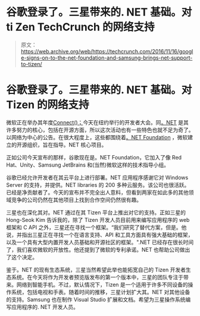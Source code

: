 # 谷歌登录了。三星带来的. NET 基础。对 ti Zen TechCrunch 的网络支持

> 原文：<https://web.archive.org/web/https://techcrunch.com/2016/11/16/google-signs-on-to-the-net-foundation-and-samsung-brings-net-support-to-tizen/>

# 谷歌登录了。三星带来的. NET 基础。对 Tizen 的网络支持

微软正在举办其年度[Connect()；](https://web.archive.org/web/20221201212153/https://connectevent.microsoft.com/)今天在纽约举行的开发者大会。同[。NET](https://web.archive.org/web/20221201212153/https://www.microsoft.com/net) 是其许多努力的核心，包括在开源方面，所以这次活动也有一些特色也就不足为奇了。以网络为中心的公告。在很大程度上，这些都围绕着[。NET Foundation](https://web.archive.org/web/20221201212153/https://www.dotnetfoundation.org/) ，微软建立的开源组织，旨在指导。NET 核心项目。

正如公司今天宣布的那样，谷歌现在是。NET Foundation，它加入了像 Red Hat、Unity、Samsung JetBrains 和(当然)微软这样的技术指导小组。

谷歌已经允许开发者在其云平台上进行部署。NET 应用程序感谢它对 Windows Server 的支持，并提供。NET libraries 的 200 多种云服务。该公司也很活跃。已经是净贡献者了。今天的宣布并不完全出人意料，但看到两家在如此多的其他领域竞争的公司仍然在其他项目上找到合作空间仍然很有趣。

三星也在深化其对。NET 通过在其 Tizen 平台上推出对它的支持。正如三星的 Hong-Seok Kim 告诉我的，除了 Tizen 开发人员目前用来编写应用程序的 web 框架和 C API 之外，三星还在寻找一个框架。“我们研究了替代方案，但是。他说，并指出三星正在寻找一个在语言支持、API 和工具方面具有强大基础的框架，以及一个具有大型内置开发人员基础和开源社区的框架。".NET 已经存在很长时间了，我们喜欢微软的开放性。他还提到了微软的专利承诺。NET 也帮助公司做出了这个决定。

鉴于。NET 的现有生态系统，三星当然希望此举也能拓宽自己的 Tizen 开发者生态系统。在今天将作为开发者预览版发布的第一个版本中，三星的团队专注于带来。网络到智能手机。不过，默认情况下，Tizen 是一个适用于许多不同设备的操作系统，包括电视和手表。随着时间的推移，三星计划扩大其。NET 对其他设备的支持。Samsung 也在制作 Visual Studio 扩展和文档。希望为三星操作系统编写应用程序的. NET 开发人员。